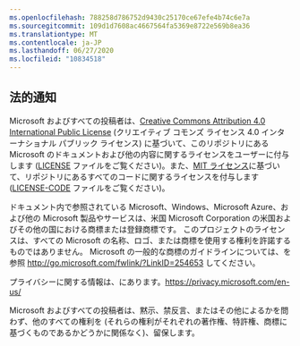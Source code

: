 ```yaml
---
ms.openlocfilehash: 788258d786752d9430c25170ce67efe4b74c6e7a
ms.sourcegitcommit: 109d1d7608ac4667564fa5369e8722e569b8ea36
ms.translationtype: MT
ms.contentlocale: ja-JP
ms.lasthandoff: 06/27/2020
ms.locfileid: "10834518"
---
```

##  <a name="legal-notices"></a>法的通知
Microsoft およびすべての投稿者は、[Creative Commons Attribution 4.0 International Public License](https://creativecommons.org/licenses/by/4.0/legalcode) (クリエイティブ コモンズ ライセンス 4.0 インターナショナル パブリック ライセンス) に基づいて、このリポジトリにある Microsoft のドキュメントおよび他の内容に関するライセンスをユーザーに付与します ([LICENSE](LICENSE) ファイルをご覧ください)。また、[MIT ライセンス](https://opensource.org/licenses/MIT)に基づいて、リポジトリにあるすべてのコードに関するライセンスを付与します ([LICENSE-CODE](LICENSE-CODE) ファイルをご覧ください)。

ドキュメント内で参照されている Microsoft、Windows、Microsoft Azure、および他の Microsoft 製品やサービスは、米国 Microsoft Corporation の米国およびその他の国における商標または登録商標です。
このプロジェクトのライセンスは、すべての Microsoft の名称、ロゴ、または商標を使用する権利を許諾するものではありません。
Microsoft の一般的な商標のガイドラインについては、を参照 http://go.microsoft.com/fwlink/?LinkID=254653 してください。

プライバシーに関する情報は、にあります。https://privacy.microsoft.com/en-us/

Microsoft およびすべての投稿者は、黙示、禁反言、またはその他によるかを問わず、他のすべての権利を (それらの権利がそれぞれの著作権、特許権、商標に基づくものであるかどうかに関係なく)、留保します。